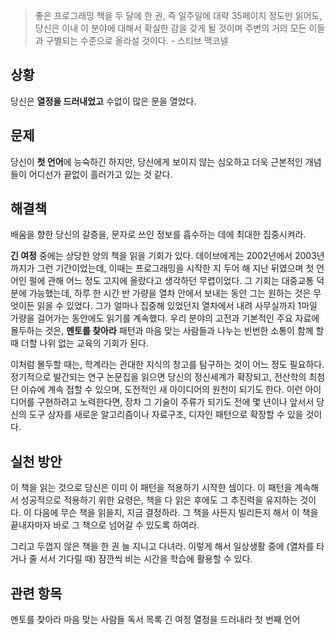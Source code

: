 > 좋은 프로그래밍 책을 두 달에 한 권, 즉 일주일에 대략 35페이지 정도만 읽어도, 당신은 이내 이 분야에 대해서 확실한 감을 갖게 될 것이며 주변의 거의 모든 이들과 구별되는 수준으로 올라설 것이다. - 스티브 맥코넬

## 상황
당신은 **열정을 드러내었고** 수없이 많은 문을 열었다.

## 문제
당신이 **첫 언어**에 능숙하긴 하지만, 당신에게 보이지 않는 심오하고 더욱 근본적인 개념들이 어디선가 끝없이 흘러가고 있는 것 같다.

## 해결책
배움을 향한 당신의 갈증을, 문자로 쓰인 정보를 흡수하는 데에 최대한 집중시켜라.

**긴 여정** 중에는 상당한 양의 책을 읽을 기회가 있다. 데이브에게는 2002년에서 2003년까지가 그런 기간이었는데, 이때는 프로그래밍을 시작한 지 두어 해 지난 뒤였으며 첫 언어인 펄에 관해 어느 정도 고지에 올랐다고 생각하던 무렵이었다. 그 기회는 대중교통 덕분에 가능했는데, 하루 한 시간 반 가량을 열차 안에서 보내는 동안 그는 원하는 것은 무엇이든 읽을 수 있었다. 그가 얼마나 집중해 있었던지 열차에서 내려 사무실까지 1마일 가량을 걸어가는 동안에도 읽기를 계속했다. 우리 분야의 고전과 기본적인 주요 자료에 몰두하는 것은, **멘토를 찾아라** 패턴과 마음 맞는 사람들과 나누는 빈번한 소통이 함께 할 때 더할 나위 없는 교육의 기회가 된다.

이처럼 몰두할 때는, 학계라는 관대한 지식의 창고를 탐구하는 것이 어느 정도 필요하다. 정기적으로 발간되는 연구 논문집을 읽으면 당신의 정신세계가 확장되고, 전산학의 최첨단 이슈에 계속 접할 수 있으며, 도전적인 새 아이디어의 원천이 되기도 한다. 이런 아이디어를 구현하려고 노력한다면, 장차 그 기술이 주류가 되기도 전에 몇 년이나 앞서서 당신의 도구 상자를 새로운 알고리즘이나 자료구조, 디자인 패턴으로 확장할 수 있을 것이다.

## 실천 방안
이 책을 읽는 것으로 당신은 이미 이 패턴을 적용하기 시작한 셈이다. 이 패턴을 계속해서 성공적으로 적용하기 위한 요령은, 책을 다 읽은 후에도 그 추진력을 유지하는 것이다. 이 다음에 무슨 책을 읽을지, 지금 결정하라. 그 책을 사든지 빌리든지 해서 이 책을 끝내자마자 바로 그 책으로 넘어갈 수 있도록 하여라.

그리고 두껍지 않은 책을 한 권 늘 지니고 다녀라. 이렇게 해서 일상생활 중에 (열차를 타거나 줄 서서 기다릴 때) 잠깐씩 비는 시간을 학습에 활용할 수 있다.

## 관련 항목
멘토를 찾아라
마음 맞는 사람들
독서 목록
긴 여정
열정을 드러내라
첫 번째 언어
